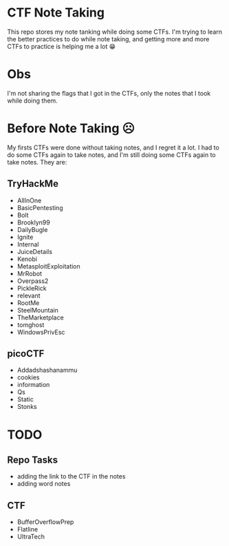 # CTF Note Taking
This repo stores my note tanking while doing some CTFs. I'm trying to learn the better practices to do while note taking, and getting more and more CTFs to practice is helping me a lot 😁

# Obs
I'm not sharing the flags that I got in the CTFs, only the notes that I took while doing them. 

# Before Note Taking ☹
My firsts CTFs were done without taking notes, and I regret it a lot. I had to do some CTFs again to take notes, and I'm still doing some CTFs again to take notes. They are:

## TryHackMe
- AllInOne
- BasicPentesting
- Bolt
- Brooklyn99
- DailyBugle
- Ignite
- Internal
- JuiceDetails
- Kenobi
- MetasploitExploitation
- MrRobot
- Overpass2
- PickleRick
- relevant
- RootMe
- SteelMountain
- TheMarketplace
- tomghost
- WindowsPrivEsc

## picoCTF
- Addadshashanammu
- cookies
- information
- Qs
- Static
- Stonks

# TODO

## Repo Tasks
- adding the link to the CTF in the notes
- adding word notes

## CTF 
- BufferOverflowPrep
- Flatline
- UltraTech